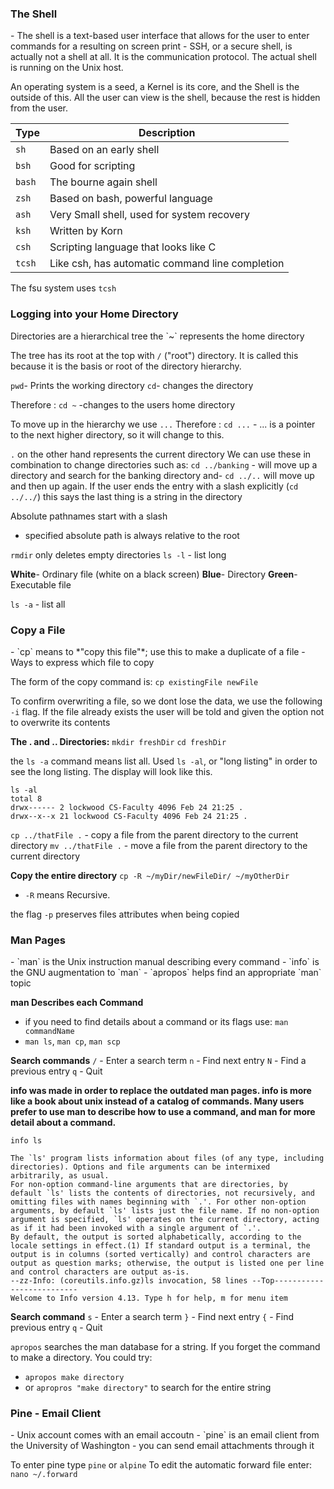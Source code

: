 <h3>The Shell</h3>
- The shell is a text-based user interface that allows for the user to enter commands for a resulting on screen print
- SSH, or a secure shell, is actually not a shell at all. It is the communication protocol. The actual shell is running on the Unix host.

An operating system is a seed, a Kernel is its core, and the Shell is the outside of this. All the user can view is the shell, because the rest is hidden from the user.

Type|Description
-|-
`sh`|Based on an early shell
`bsh`|Good for scripting
`bash`|The bourne again shell
`zsh`|Based on bash, powerful language
`ash`|Very Small shell, used for system recovery
`ksh`|Written by Korn
`csh`|Scripting language that looks like C
`tcsh`|Like csh, has automatic command line completion

The fsu system uses `tcsh`

<h3>Logging into your Home Directory</h3>
Directories are a hierarchical tree
the `~` represents the home directory

The tree has its root at the top with `/` ("root") directory. It is called this because it is the basis or root of the directory hierarchy. 

`pwd`- Prints the working directory
`cd`- changes the directory

Therefore :
`cd ~`  -changes to the users home directory

To move up in the hierarchy we use `...`
Therefore : 
`cd ...`  - ... is a pointer to the next higher directory, so it will change to this.

`.` on the other hand represents the current directory
We can use these in combination to change directories such as: 
`cd ../banking` - will move up a directory and search for the banking directory
and- `cd ../..` will move up and then up again. If the user ends the entry with a slash explicitly (`cd ../../`) this says the last thing is a string in the directory

Absolute pathnames start with a slash
- specified absolute path is always relative to the root

`rmdir` only deletes empty directories
`ls -l` - list long

<strong>White</strong>- Ordinary file (white on a black screen)
<strong>Blue</strong>- Directory
<strong>Green</strong>- Executable file

`ls -a` - list all


<h3>Copy a File</h3>
- `cp` means to *"copy this file"*; use this to make a duplicate of a file
- Ways to express which file to copy

The form of the copy command is:
`cp existingFile newFile`

To confirm overwriting a file, so we dont lose the data, we use the following `-i` flag. If the file already exists the user will be told and given the option not to overwrite its contents

<strong>The . and .. Directories:</strong>
`mkdir freshDir`
`cd freshDir`

the `ls -a` command means list all. Used `ls -al`, or "long listing" in order to see the long listing. The display will look like this.

```
ls -al  
total 8  
drwx------ 2 lockwood CS-Faculty 4096 Feb 24 21:25 .  
drwx--x--x 21 lockwood CS-Faculty 4096 Feb 24 21:25 .
```

`cp ../thatFile .` - copy a file from the parent directory to the current directory
`mv ../thatFile .` - move a file from the parent directory to the current directory

<strong>Copy the entire directory</strong>
`cp -R ~/myDir/newFileDir/ ~/myOtherDir`
- `-R` means Recursive.

the flag `-p` preserves files attributes when being copied

<h3>Man Pages</h3>
- `man` is the Unix instruction manual describing every command
- `info` is the GNU augmentation to `man`
- `apropos` helps find an appropriate `man` topic

<strong>man Describes each Command</strong>
- if you need to find details about a command or its flags use: `man commandName`
- `man ls`, `man cp`, `man scp`

<strong>Search commands</strong>
`/` - Enter a search term
`n` - Find next entry
`N` - Find a previous entry
`q` - Quit

<strong>info was made in order to replace the outdated man pages. info is more like a book about unix instead of a catalog of commands. Many users prefer to use man to describe how to use a command, and man for more detail about a command.</strong>

```
info ls

The `ls' program lists information about files (of any type, including  
directories). Options and file arguments can be intermixed  
arbitrarily, as usual.  
For non-option command-line arguments that are directories, by  
default `ls' lists the contents of directories, not recursively, and  
omitting files with names beginning with `.'. For other non-option  
arguments, by default `ls' lists just the file name. If no non-option  
argument is specified, `ls' operates on the current directory, acting  
as if it had been invoked with a single argument of `.'.  
By default, the output is sorted alphabetically, according to the  
locale settings in effect.(1) If standard output is a terminal, the  
output is in columns (sorted vertically) and control characters are  
output as question marks; otherwise, the output is listed one per line  
and control characters are output as-is.  
--zz-Info: (coreutils.info.gz)ls invocation, 58 lines --Top--------------------------  
Welcome to Info version 4.13. Type h for help, m for menu item
```

<strong>Search command</strong>
`s` - Enter a search term
`}` - Find next entry
`{` - Find previous entry
`q` - Quit

`apropos` searches the man database for a string.
If you forget the command to make a directory. You could try:
- `apropos make directory` 
- or `apropros "make directory"` to search for the entire string

<h3>Pine - Email Client</h3>
- Unix account comes with an email accoutn
- `pine` is an email client from the University of Washington
- you can send email attachments through it

To enter pine type `pine` or `alpine`
To edit the automatic forward file enter:
`nano ~/.forward`

